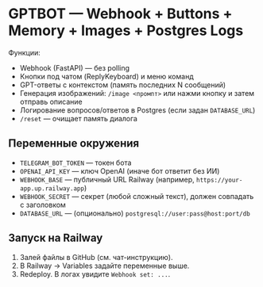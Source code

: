 # GPTBOT — Webhook + Buttons + Memory + Images + Postgres Logs

Функции:
- Webhook (FastAPI) — без polling
- Кнопки под чатом (ReplyKeyboard) и меню команд
- GPT-ответы с контекстом (память последних N сообщений)
- Генерация изображений: `/image <промпт>` или нажми кнопку и затем отправь описание
- Логирование вопросов/ответов в Postgres (если задан `DATABASE_URL`)
- `/reset` — очищает память диалога

## Переменные окружения
- `TELEGRAM_BOT_TOKEN` — токен бота
- `OPENAI_API_KEY` — ключ OpenAI (иначе бот ответит без ИИ)
- `WEBHOOK_BASE` — публичный URL Railway (например, `https://your-app.up.railway.app`)
- `WEBHOOK_SECRET` — секрет (любой сложный текст), должен совпадать с заголовком
- `DATABASE_URL` — (опционально) `postgresql://user:pass@host:port/db`

## Запуск на Railway
1) Залей файлы в GitHub (см. чат-инструкцию).
2) В Railway → Variables задайте переменные выше.
3) Redeploy. В логах увидите `Webhook set: ...`.
